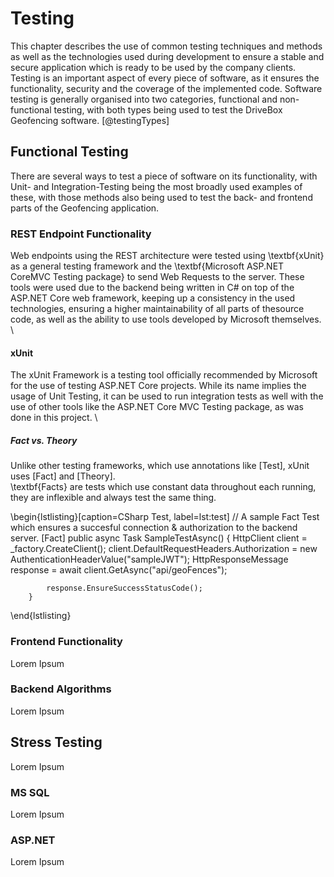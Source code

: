 # Testing
This chapter describes the use of common testing techniques and methods as well as the technologies used during development
to ensure a stable and secure application which is ready to be used by the company clients.\
Testing is an important aspect of every piece of software, as it ensures the functionality, security and the coverage
of the implemented code. Software testing is generally organised into two categories, functional and non-functional testing,
with both types being used to test the DriveBox Geofencing software. [@testingTypes]


## Functional Testing
There are several ways to test a piece of software on its functionality, with Unit- and Integration-Testing being the most
broadly used examples of these, with those methods also being used to test the back- and frontend parts of the Geofencing
application.


### REST Endpoint Functionality
Web endpoints using the REST architecture were tested using \textbf{xUnit} as a general testing framework and the \textbf{Microsoft ASP.NET CoreMVC Testing package} to send Web Requests to the server. 
These tools were used due to the backend being written in C# on top of the ASP.NET Core web framework, keeping up a consistency in the used technologies, ensuring a higher maintainability of all parts of thesource code, 
as well as the ability to use tools developed by Microsoft themselves. \

#### xUnit
The xUnit Framework is a testing tool officially recommended by Microsoft for the use of testing
ASP.NET Core projects. While its name implies the usage of Unit Testing, it can be used to run
integration tests as well with the use of other tools like the ASP.NET Core MVC Testing package, as
was done in this project. \

##### Fact vs. Theory
Unlike other testing frameworks, which use annotations like [Test], xUnit uses [Fact] and [Theory]. \
\textbf{Facts} are tests which use constant data throughout each running, they are inflexible and always test the same thing.

\begin{lstlisting}[caption=CSharp Test, label=lst:test]
    // A sample Fact Test which ensures a succesful connection & authorization to the backend server.
        [Fact]
        public async Task SampleTestAsync()
        {
            HttpClient client = _factory.CreateClient();
            client.DefaultRequestHeaders.Authorization = new AuthenticationHeaderValue("sampleJWT");
            HttpResponseMessage response = await client.GetAsync("api/geoFences");

            response.EnsureSuccessStatusCode();
        }
\end{lstlisting}

### Frontend Functionality
Lorem Ipsum


### Backend Algorithms
Lorem Ipsum


## Stress Testing
Lorem Ipsum


### MS SQL
Lorem Ipsum


### ASP.NET
Lorem Ipsum
